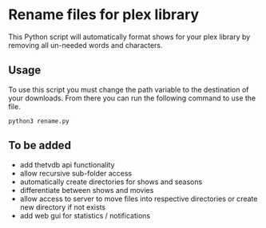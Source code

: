 
# Rename files for plex library
This Python script will automatically format shows for your plex library by removing all un-needed words and characters. 



## Usage
To use this script you must change the path variable to the destination of your downloads. 
From there you can run the following command to use the file.

    python3 rename.py





## To be added

- add thetvdb api functionality
- allow recursive sub-folder access
- automatically create directories for shows and seasons
- differentiate between shows and movies
- allow access to server to move files into respective directories or create new directory if not exists
- add web gui for statistics / notifications